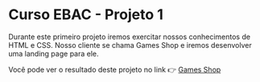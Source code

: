 # Curso EBAC - Projeto 1

Durante este primeiro projeto iremos exercitar nossos conhecimentos de HTML e CSS.
Nosso cliente se chama Games Shop e iremos desenvolver uma landing page para ele.

Você pode ver o resultado deste projeto no link 👉 [Games Shop](https://games-shop-nu.vercel.app/)
